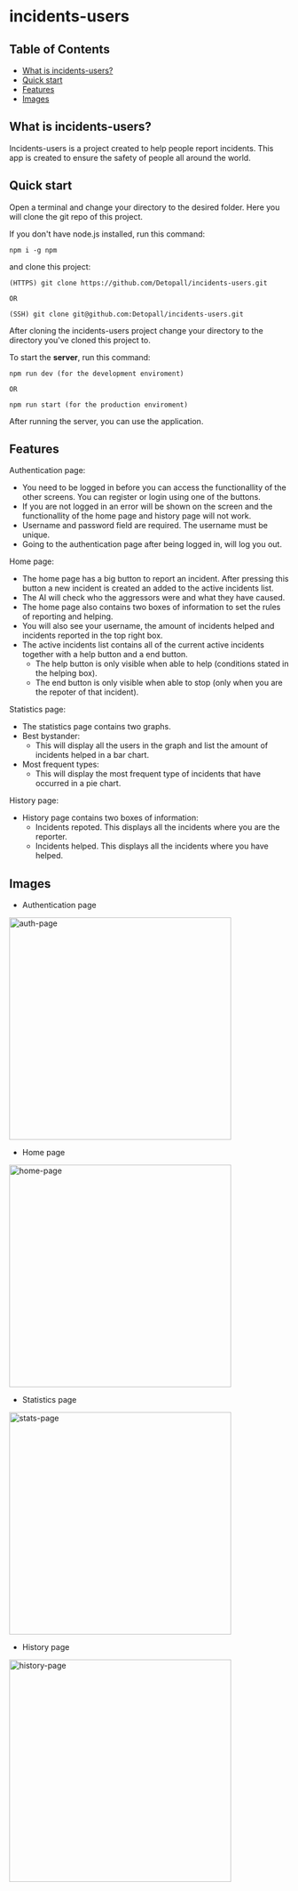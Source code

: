 # incidents-users

## Table of Contents
- [What is incidents-users?](#what-is-incidents-users)
- [Quick start](#quick-start)
- [Features](#features)
- [Images](#images)

## What is incidents-users?
Incidents-users is a project created to help people report incidents. This app is created to ensure the safety of people all around the world.

## Quick start
Open a terminal and change your directory to the desired folder. Here you will clone the git repo of this project.

If you don't have node.js installed, run this command:
```
npm i -g npm
```

and clone this project:
```
(HTTPS) git clone https://github.com/Detopall/incidents-users.git

OR

(SSH) git clone git@github.com:Detopall/incidents-users.git
```

After cloning the incidents-users project change your directory to the directory you've cloned this project to.

To start the **server**, run this command:
```
npm run dev (for the development enviroment)

OR

npm run start (for the production enviroment)
```

After running the server, you can use the application.


## Features

Authentication page:

- You need to be logged in before you can access the functionallity of the other screens. You can register or login using one of the buttons.
- If you are not logged in an error will be shown on the screen and the functionallity of the home page and history page will not work.
- Username and password field are required. The username must be unique.
- Going to the authentication page after being logged in, will log you out.

Home page:

- The home page has a big button to report an incident. After pressing this button a new incident is created an added to the active incidents list.
- The AI will check who the aggressors were and what they have caused.
- The home page also contains two boxes of information to set the rules of reporting and helping.
- You will also see your username, the amount of incidents helped and incidents reported in the top right box.
- The active incidents list contains all of the current active incidents together with a help button and a end button.
  - The help button is only visible when able to help (conditions stated in the helping box).
  - The end button is only visible when able to stop (only when you are the repoter of that incident).

Statistics page:

- The statistics page contains two graphs.
- Best bystander:
  - This will display all the users in the graph and list the amount of incidents helped in a bar chart.
- Most frequent types:
  - This will display the most frequent type of incidents that have occurred in a pie chart.

History page:
- History page contains two boxes of information:
  - Incidents repoted. This displays all the incidents where you are the reporter.
  - Incidents helped. This displays all the incidents where you have helped.

## Images
- Authentication page

<img width="400px" height="400px" src="https://user-images.githubusercontent.com/90131569/216070910-e83ffa64-b0c2-4f77-9b36-a16acd912965.png" alt="auth-page">
  
- Home page

<img width="400px" height="400px" src="https://user-images.githubusercontent.com/90131569/216071921-7b2bda58-33a2-4aab-b744-28df25638919.png" alt="home-page">


- Statistics page

<img width="400px" height="400px" src="https://user-images.githubusercontent.com/90131569/216072064-38f9eb77-be38-4491-89c1-2fc0eed8ab23.png" alt="stats-page">

- History page

<img width="400px" height="400px" src="https://user-images.githubusercontent.com/90131569/216072168-2877bf63-06e6-4b04-af8c-5d71270cfe8c.png" alt="history-page">
